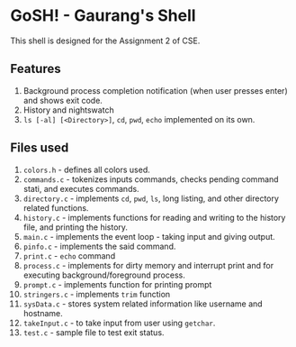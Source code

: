 # GoSH! - Gaurang's Shell

This shell is designed for the Assignment 2 of CSE.

## Features

1. Background process completion notification (when user presses enter) and shows exit code.
2. History and nightswatch
3. `ls [-al] [<Directory>]`, `cd`, `pwd`, `echo` implemented on its own.

## Files used

1. `colors.h` - defines all colors used.
2. `commands.c` - tokenizes inputs commands, checks pending command stati, and executes commands.
3. `directory.c` - implements `cd`, `pwd`, `ls`, long listing, and other directory related functions.
4. `history.c` - implements functions for reading and writing to the history file, and printing the history.
5. `main.c` - implements the event loop - taking input and giving output.
6. `pinfo.c` - implements the said command.
7. `print.c` - `echo` command
8. `process.c` - implements for dirty memory and interrupt print and for executing background/foreground process.
9. `prompt.c` - implements function for printing prompt
10. `stringers.c` - implements `trim` function
11. `sysData.c` - stores system related information like username and hostname.
12. `takeInput.c` - to take input from user using `getchar`.
13. `test.c` - sample file to test exit status.

